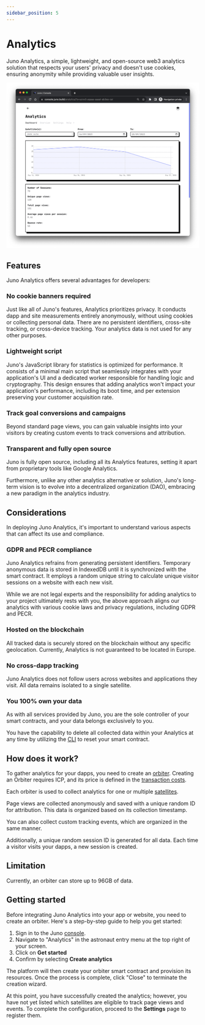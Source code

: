 ```yaml
---
sidebar_position: 5
---
```


# Analytics

Juno Analytics, a simple, lightweight, and open-source web3 analytics solution that respects your users' privacy and doesn't use cookies, ensuring anonymity while providing valuable user insights.

![Juno's Analytics screenshot](../img/analytics.webp)

## Features

Juno Analytics offers several advantages for developers:

### No cookie banners required

Just like all of Juno's features, Analytics prioritizes privacy. It conducts dapp and site measurements entirely anonymously, without using cookies or collecting personal data. There are no persistent identifiers, cross-site tracking, or cross-device tracking. Your analytics data is not used for any other purposes.

### Lightweight script

Juno's JavaScript library for statistics is optimized for performance. It consists of a minimal main script that seamlessly integrates with your application's UI and a dedicated worker responsible for handling logic and cryptography. This design ensures that adding analytics won't impact your application's performance, including its boot time, and per extension preserving your customer acquisition rate.

### Track goal conversions and campaigns

Beyond standard page views, you can gain valuable insights into your visitors by creating custom events to track conversions and attribution.

### Transparent and fully open source

Juno is fully open source, including all its Analytics features, setting it apart from proprietary tools like Google Analytics.

Furthermore, unlike any other analytics alternative or solution, Juno's long-term vision is to evolve into a decentralized organization (DAO), embracing a new paradigm in the analytics industry.

## Considerations

In deploying Juno Analytics, it's important to understand various aspects that can affect its use and compliance.

### GDPR and PECR compliance

Juno Analytics refrains from generating persistent identifiers. Temporary anonymous data is stored in IndexedDB until it is synchronized with the smart contract. It employs a random unique string to calculate unique visitor sessions on a website with each new visit.

While we are not legal experts and the responsibility for adding analytics to your project ultimately rests with you, the above approach aligns our analytics with various cookie laws and privacy regulations, including GDPR and PECR.

### Hosted on the blockchain

All tracked data is securely stored on the blockchain without any specific geolocation. Currently, Analytics is not guaranteed to be located in Europe.

### No cross-dapp tracking

Juno Analytics does not follow users across websites and applications they visit. All data remains isolated to a single satellite.

### You 100% own your data

As with all services provided by Juno, you are the sole controller of your smart contracts, and your data belongs exclusively to you.

You have the capability to delete all collected data within your Analytics at any time by utilizing the [CLI] to reset your smart contract.

## How does it work?

To gather analytics for your dapps, you need to create an [orbiter]. Creating an Orbiter requires ICP, and its price is defined in the [transaction costs](../pricing#transaction-costs).

Each orbiter is used to collect analytics for one or multiple [satellites].

Page views are collected anonymously and saved with a unique random ID for attribution. This data is organized based on its collection timestamp.

You can also collect custom tracking events, which are organized in the same manner.

Additionally, a unique random session ID is generated for all data. Each time a visitor visits your dapps, a new session is created.

## Limitation

Currently, an orbiter can store up to 96GB of data.

## Getting started

Before integrating Juno Analytics into your app or website, you need to create an orbiter. Here's a step-by-step guide to help you get started:

1. Sign in to the Juno [console](https://console.juno.build).
2. Navigate to "Analytics" in the astronaut entry menu at the top right of your screen.
3. Click on **Get started**
4. Confirm by selecting **Create analytics**

The platform will then create your orbiter smart contract and provision its resources. Once the process is complete, click "Close" to terminate the creation wizard.

At this point, you have successfully created the analytics; however, you have not yet listed which satellites are eligible to track page views and events. To complete the configuration, proceed to the **Settings** page to register them.

[CLI]: ../miscellaneous/cli.md
[satellites]: ../terminology.md#satellite
[orbiter]: ../terminology.md#orbiter
[controllers]: ../terminology.md#controller

